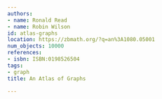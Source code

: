 ```yaml
---
authors:
- name: Ronald Read
- name: Robin Wilson
id: atlas-graphs
location: https://zbmath.org/?q=an%3A1080.05001
num_objects: 10000
references:
- isbn: ISBN:0198526504
tags:
- graph
title: An Atlas of Graphs

---
```


